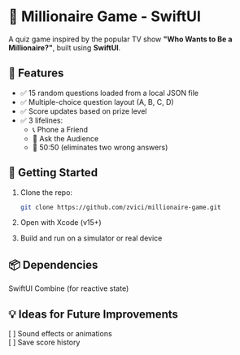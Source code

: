 # 🎯 Millionaire Game - SwiftUI

A quiz game inspired by the popular TV show **"Who Wants to Be a Millionaire?"**, built using **SwiftUI**.

## 🧠 Features

- ✅ 15 random questions loaded from a local JSON file
- ✅ Multiple-choice question layout (A, B, C, D)
- ✅ Score updates based on prize level
- ✅ 3 lifelines:
  - 📞 Phone a Friend
  - 👥 Ask the Audience
  - 🔪 50:50 (eliminates two wrong answers)

## 🔧 Getting Started

1. Clone the repo:
   ```bash
   git clone https://github.com/zvici/millionaire-game.git
2. Open with Xcode (v15+)

3. Build and run on a simulator or real device

## 📦 Dependencies
SwiftUI
Combine (for reactive state)

## 💡 Ideas for Future Improvements 
[ ] Sound effects or animations  
[ ] Save score history  


